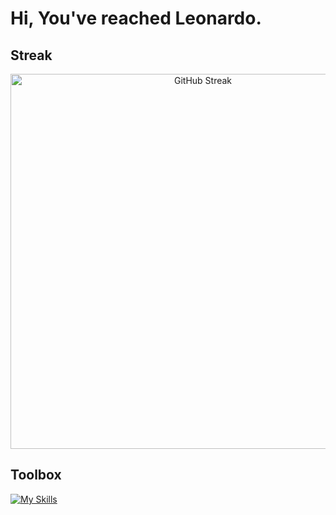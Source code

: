 # Hi, You've reached Leonardo.

## Streak
<!-- [![GitHub Streak](https://streak-stats.demolab.com/?user=LeonardoRubuz)](https://git.io/streak-stats) -->
<div align="center">
  <a href="https://github.com/DenverCoder1/github-readme-streak-stats">
    <img width="600" src="https://github-readme-streak-stats-eight.vercel.app/?user=LeonardoRubuz&theme=dark" alt="GitHub Streak" />
  </a>
</div>

## Toolbox
[![My Skills](https://skillicons.dev/icons?i=html,css,tailwind,js,ts,nodejs,react,nextjs,express,py,django,php,symfony,figma,mint,bash,wordpress,postgres,mysql,springboot&perline=9)](https://skillicons.dev)

